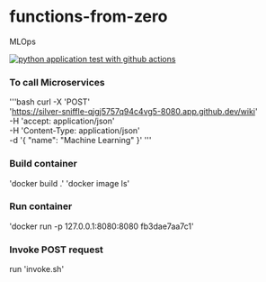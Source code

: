 # functions-from-zero
MLOps

[![python application test with github actions](https://github.com/01010010obin/functions-from-zero/actions/workflows/main.yml/badge.svg)](https://github.com/01010010obin/functions-from-zero/actions/workflows/main.yml)

### To call Microservices

'''bash 
curl -X 'POST' \
  'https://silver-sniffle-qjgj5757q94c4vg5-8080.app.github.dev/wiki' \
  -H 'accept: application/json' \
  -H 'Content-Type: application/json' \
  -d '{
  "name": "Machine Learning"
}'
'''

### Build container 
'docker build .'
'docker image ls'

### Run container 

'docker run -p 127.0.0.1:8080:8080 fb3dae7aa7c1'

### Invoke POST request

run 'invoke.sh'